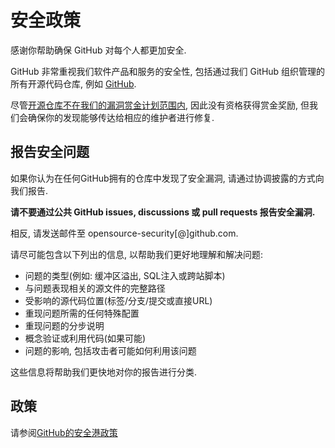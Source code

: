 # 安全政策

感谢你帮助确保 GitHub 对每个人都更加安全.

GitHub 非常重视我们软件产品和服务的安全性, 包括通过我们 GitHub 组织管理的所有开源代码仓库, 例如 [GitHub](https://github.com/GitHub).

尽管[开源仓库不在我们的漏洞赏金计划范围内](https://bounty.github.com/index.html#scope), 因此没有资格获得赏金奖励, 但我们会确保你的发现能够传达给相应的维护者进行修复.

## 报告安全问题

如果你认为在任何GitHub拥有的仓库中发现了安全漏洞, 请通过协调披露的方式向我们报告.

**请不要通过公共 GitHub issues, discussions 或 pull requests 报告安全漏洞.**

相反, 请发送邮件至 opensource-security[@]github.com.

请尽可能包含以下列出的信息, 以帮助我们更好地理解和解决问题:

- 问题的类型(例如: 缓冲区溢出, SQL注入或跨站脚本)
- 与问题表现相关的源文件的完整路径
- 受影响的源代码位置(标签/分支/提交或直接URL)
- 重现问题所需的任何特殊配置
- 重现问题的分步说明
- 概念验证或利用代码(如果可能)
- 问题的影响, 包括攻击者可能如何利用该问题

这些信息将帮助我们更快地对你的报告进行分类.

## 政策

请参阅[GitHub的安全港政策](https://docs.github.com/en/site-policy/security-policies/github-bug-bounty-program-legal-safe-harbor#1-safe-harbor-terms)
